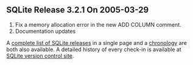 ## SQLite Release 3\.2\.1 On 2005\-03\-29

1. Fix a memory allocation error in the new ADD COLUMN comment.
2. Documentation updates



A [complete list of SQLite releases](../changes.html)
 in a single page and a [chronology](../chronology.html) are both also available.
 A detailed history of every
 check\-in is available at
 [SQLite version control site](https://www.sqlite.org/src/timeline).


